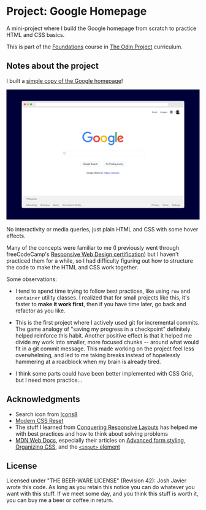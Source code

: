 # Project: Google Homepage

A mini-project where I build the Google homepage from scratch to practice HTML and CSS basics.

This is part of the [Foundations](https://theodinproject.com/courses/foundations) course in [The Odin Project](https://theodinproject.com/) curriculum.

## Notes about the project

I built a [simple copy of the Google homepage](https://joshjavier.github.io/google-homepage/)!

![preview](preview.png)

No interactivity or media queries, just plain HTML and CSS with some hover effects.

Many of the concepts were familiar to me (I previously went through freeCodeCamp's [Responsive Web Design certification](https://www.freecodecamp.org/certification/joshjavier/responsive-web-design)) but I haven't practiced them for a while, so I had difficulty figuring out how to structure the code to make the HTML and CSS work together.

Some observations:
- I tend to spend time trying to follow best practices, like using `row` and `container` utility classes. I realized that for small projects like this, it's faster to **make it work first**, then if you have time later, go back and refactor as you like.

- This is the first project where I actively used git for incremental commits. The game analogy of "saving my progress in a checkpoint" definitely helped reinforce this habit. Another positive effect is that it helped me divide my work into smaller, more focused chunks -- around what would fit in a git commit message. This made working on the project feel less overwhelming, and led to me taking breaks instead of hopelessly hammering at a roadblock when my brain is already tired.

- I think some parts could have been better implemented with CSS Grid, but I need more practice...

## Acknowledgments

- Search icon from [Icons8](https://icons8.com/)
- [Modern CSS Reset](https://github.com/hankchizljaw/modern-css-reset)
- The stuff I learned from [Conquering Responsive Layouts](https://courses.kevinpowell.co/courses/conquering-responsive-layouts) has helped me with best practices and how to think about solving problems
- [MDN Web Docs](https://developer.mozilla.org/en-US/), especially their articles on [Advanced form styling](https://developer.mozilla.org/en-US/docs/Learn/Forms/Advanced_form_styling), [Organizing CSS](https://developer.mozilla.org/en-US/docs/Learn/CSS/Building_blocks/Organizing), and the [`<input>` element](https://developer.mozilla.org/en-US/docs/Web/HTML/Element/input)

## License

Licensed under "THE BEER-WARE LICENSE" (Revision 42):
Josh Javier wrote this code. As long as you retain this notice you can do whatever you want with this stuff. If we meet some day, and you think this stuff is worth it, you can buy me a beer or coffee in return.
